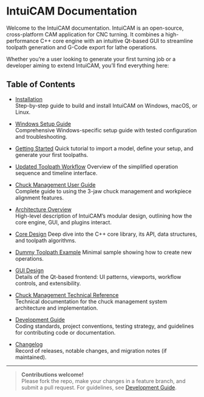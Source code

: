 # IntuiCAM Documentation

Welcome to the IntuiCAM documentation. IntuiCAM is an open-source, cross-platform CAM application for CNC turning. It combines a high-performance C++ core engine with an intuitive Qt-based GUI to streamline toolpath generation and G-Code export for lathe operations.

Whether you’re a user looking to generate your first turning job or a developer aiming to extend IntuiCAM, you’ll find everything here:

## Table of Contents

- [Installation](installation.md)  
  Step-by-step guide to build and install IntuiCAM on Windows, macOS, or Linux.

- [Windows Setup Guide](windows_setup.md)  
  Comprehensive Windows-specific setup guide with tested configuration and troubleshooting.

- [Getting Started](getting_started.md)
  Quick tutorial to import a model, define your setup, and generate your first toolpaths.
- [Updated Toolpath Workflow](toolpath_workflow.md)
  Overview of the simplified operation sequence and timeline interface.

- [Chuck Management User Guide](user_guide_chuck.md)  
  Complete guide to using the 3-jaw chuck management and workpiece alignment features.

- [Architecture Overview](architecture.md)  
  High-level description of IntuiCAM’s modular design, outlining how the core engine, GUI, and plugins interact.

- [Core Design](core/core_design.md)
  Deep dive into the C++ core library, its API, data structures, and toolpath algorithms.
- [Dummy Toolpath Example](core/dummy_toolpath_class.md)
  Minimal sample showing how to create new operations.

- [GUI Design](gui/gui_design.md)  
  Details of the Qt-based frontend: UI patterns, viewports, workflow controls, and extensibility.

- [Chuck Management Technical Reference](gui/chuck_management.md)  
  Technical documentation for the chuck management system architecture and implementation.

- [Development Guide](development.md)  
  Coding standards, project conventions, testing strategy, and guidelines for contributing code or documentation.

- [Changelog](changelog.md)  
  Record of releases, notable changes, and migration notes (if maintained).

---

> **Contributions welcome!**  
> Please fork the repo, make your changes in a feature branch, and submit a pull request. For guidelines, see [Development Guide](development.md).

